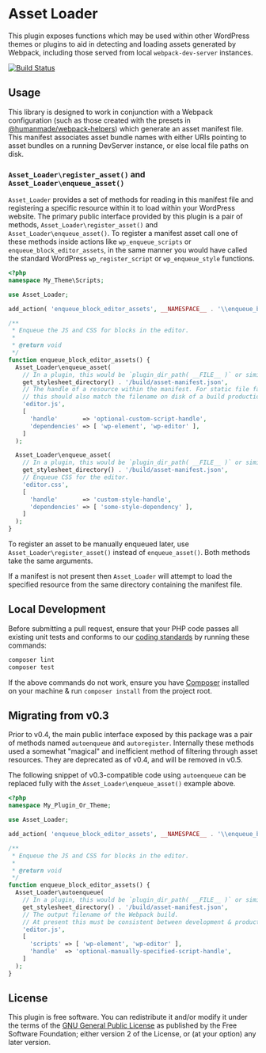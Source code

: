 # Asset Loader

This plugin exposes functions which may be used within other WordPress themes or plugins to aid in detecting and loading assets generated by Webpack, including those served from local `webpack-dev-server` instances.

[![Build Status](https://travis-ci.com/humanmade/asset-loader.svg?branch=main)](https://travis-ci.com/humanmade/asset-loader)

## Usage

This library is designed to work in conjunction with a Webpack configuration (such as those created with the presets in [@humanmade/webpack-helpers](https://github.com/humanmade/webpack-helpers)) which generate an asset manifest file. This manifest associates asset bundle names with either URIs pointing to asset bundles on a running DevServer instance, or else local file paths on disk.

### `Asset_Loader\register_asset()` and `Asset_Loader\enqueue_asset()`

`Asset_Loader` provides a set of methods for reading in this manifest file and registering a specific resource within it to load within your WordPress website. The primary public interface provided by this plugin is a pair of methods, `Asset_Loader\register_asset()` and `Asset_Loader\enqueue_asset()`. To register a manifest asset call one of these methods inside actions like `wp_enqueue_scripts` or `enqueue_block_editor_assets`, in the same manner you would have called the standard WordPress `wp_register_script` or `wp_enqueue_style` functions.

```php
<?php
namespace My_Theme\Scripts;

use Asset_Loader;

add_action( 'enqueue_block_editor_assets', __NAMESPACE__ . '\\enqueue_block_editor_assets' );

/**
 * Enqueue the JS and CSS for blocks in the editor.
 *
 * @return void
 */
function enqueue_block_editor_assets() {
  Asset_Loader\enqueue_asset(
    // In a plugin, this would be `plugin_dir_path( __FILE__ )` or similar.
    get_stylesheet_directory() . '/build/asset-manifest.json',
    // The handle of a resource within the manifest. For static file fallbacks,
    // this should also match the filename on disk of a build production asset.
    'editor.js',
    [
      'handle'       => 'optional-custom-script-handle',
      'dependencies' => [ 'wp-element', 'wp-editor' ],
    ]
  );

  Asset_Loader\enqueue_asset(
    // In a plugin, this would be `plugin_dir_path( __FILE__ )` or similar.
    get_stylesheet_directory() . '/build/asset-manifest.json',
    // Enqueue CSS for the editor.
    'editor.css',
    [
      'handle'       => 'custom-style-handle',
      'dependencies' => [ 'some-style-dependency' ],
    ]
  );
}
```

To register an asset to be manually enqueued later, use `Asset_Loader\register_asset()` instead of `enqueue_asset()`. Both methods take the same arguments.

If a manifest is not present then `Asset_Loader` will attempt to load the specified resource from the same directory containing the manifest file.

## Local Development

Before submitting a pull request, ensure that your PHP code passes all existing unit tests and conforms to our [coding standards](https://github.com/humanmade/coding-standards) by running these commands:

```sh
composer lint
composer test
```

If the above commands do not work, ensure you have [Composer](https://getcomposer.org/) installed on your machine & run `composer install` from the project root.

## Migrating from v0.3

Prior to v0.4, the main public interface exposed by this package was a pair of methods named `autoenqueue` and `autoregister`. Internally these methods used a somewhat "magical" and inefficient method of filtering through asset resources. They are deprecated as of v0.4, and will be removed in v0.5.

The following snippet of v0.3-compatible code using `autoenqueue` can be replaced fully with the `Asset_Loader\enqueue_asset()` example above.

```php
<?php
namespace My_Plugin_Or_Theme;

use Asset_Loader;

add_action( 'enqueue_block_editor_assets', __NAMESPACE__ . '\\enqueue_block_editor_assets' );

/**
 * Enqueue the JS and CSS for blocks in the editor.
 *
 * @return void
 */
function enqueue_block_editor_assets() {
  Asset_Loader\autoenqueue(
    // In a plugin, this would be `plugin_dir_path( __FILE__ )` or similar.
    get_stylesheet_directory() . '/build/asset-manifest.json',
    // The output filename of the Webpack build.
    // At present this must be consistent between development & production builds.
    'editor.js',
    [
      'scripts' => [ 'wp-element', 'wp-editor' ],
      'handle'  => 'optional-manually-specified-script-handle',
    ]
  );
}
```

## License

This plugin is free software. You can redistribute it and/or modify it under the terms of the [GNU General Public License](LICENSE) as published by the Free Software Foundation; either version 2 of the License, or (at your option) any later version.

